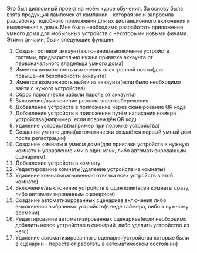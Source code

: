 Это был дипломный проект на моём курсе обучения.
За основу была взята продукция лампочек от кампании - которая же и запросила разработку подобного приложения для их дистанционного включения и выключения в доме.
Мне было необходимо разработать приложение умного дома для мобыльных устройств с некоторыми новыми фичами.
Этими фичами, были следующие функции:
1. Создан гостевой аккаунт(включение/выключение устройств гостями, предварительно нужна привязка аккаунта от первоначального владельца умного дома)
2. Имеется возможность изменения электронной почты(для повышения безопасности аккаунта)
3. Имеется возможность выйти из аккаунта(если было необходимо зайти с чужого устройства)
4. Сброс пароля(если забыли пароль от аккаунта)
5. Включение/выключение режима энергосбережения
6. Добавление устройств в приложение через сканирование QR кода
7. Добавление устройств в приложение путём написания номера устройства(например, если повреждён QR код)
8. Удаление устройств(например при поломке устройства)
9. Создание умного дома(автоматически создаётся первый умный дом после регистрации)
10. Создание комнаты в умном доме(для привязки устройств в нужную комнату и управление ими в один клик, либо автоматизированным сценарием)
11. Добавление устройств в комнату
12. Редактирование комнаты(удаление устройств из комнаты)
13. Удаление комнаты(мгновенная отвязка всех устройств в этой комнате)
14. Включение/выключение устройств в один клик(всей комнаты сразу, либо автоматизированным сценарием)
15. Создание автоматизированных сценариев включения либо выключения выбранных устройств(в виде таймера, либо к нужному времени)
16. Редактирование автоматизированных сценариев(если необходимо добавить новое устройство в сценарий, либо удалить устройство из него)
17. Удаление автоматизированного сценария(устройства которые были в сценарии - перестают работать в автоматическом состоянии)
